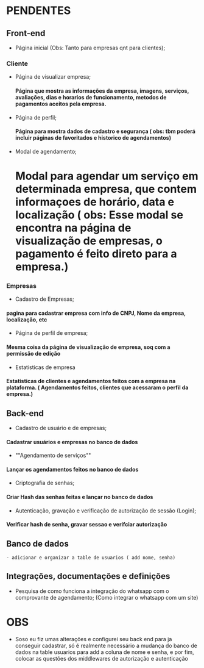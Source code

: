 # PENDENTES

## Front-end
- Página inicial (Obs: Tanto para empresas qnt para clientes);

### Cliente 
- Página de visualizar empresa;
    #### Página que mostra as informações da empresa, imagens, serviços, avaliações, dias e horarios de funcionamento, metodos de pagamentos aceitos pela empresa.
- Página de perfil;
    #### Página para mostra dados de cadastro e segurança ( obs: tbm poderá incluir páginas de favoritados e historico de agendamentos)
- Modal de agendamento;
    # Modal para agendar um serviço em determinada empresa, que contem informaçoes de horário, data e localização ( obs: Esse modal se encontra na página de visualização de empresas, o pagamento é feito direto para a empresa.)

### Empresas
- Cadastro de Empresas;
#### pagina para cadastrar empresa com info de CNPJ, Nome da empresa, localização, etc
- Página de perfil de empresa;
#### Mesma coisa da página de visualização de empresa, soq com a permissão de edição
- Estatisticas de empresa
#### Estatisticas de clientes e agendamentos feitos com a empresa na plataforma. ( Agendamentos feitos, clientes que acessaram o perfil da empresa.)

## Back-end
- Cadastro de usuário e de empresas;
#### Cadastrar usuários e empresas no banco de dados
- ""Agendamento de serviços""
#### Lançar os agendamentos feitos no banco de dados
- Criptografia de senhas;
#### Criar Hash das senhas feitas e lançar no banco de dados
- Autenticação, gravação e verificação de autorização de sessão (Login);
#### Verificar hash de senha, gravar sessao e verifciar autorização 

## Banco de dados
    - adicionar e organizar a table de usuarios ( add nome, senha)
## Integrações, documentações e definições

- Pesquisa de como funciona a integração do whatsapp com o comprovante de agendamento; (Como integrar o whatsapp com um site)


# OBS
- Soso eu fiz umas alterações e configurei seu back end para ja conseguir cadastrar, só é realmente necessário a mudança do banco de dados na table usuarios para add a coluna de nome e senha, e por fim, colocar as questões dos middlewares de autorização e autenticação